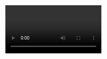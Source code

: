 <html>
<video autoplay></video>
<img src="">
<canvas style="display:none;"></canvas>
</html>
<script>
const captureVideoButton = document.querySelector(
  "#screenshot .capture-button"
);
const screenshotButton = document.querySelector("#screenshot-button");
const img = document.querySelector("#screenshot img");
const video = document.querySelector("#screenshot video");

const canvas = document.createElement("canvas");

captureVideoButton.onclick = function () {
  navigator.mediaDevices
    .getUserMedia(constraints)
    .then(handleSuccess)
    .catch(handleError);
};

screenshotButton.onclick = video.onclick = function () {
  canvas.width = video.videoWidth;
  canvas.height = video.videoHeight;
  canvas.getContext("2d").drawImage(video, 0, 0);
  // Other browsers will fall back to image/png
  img.src = canvas.toDataURL("image/webp");
};

function handleSuccess(stream) {
  screenshotButton.disabled = false;
  video.srcObject = stream;
}
</script>
